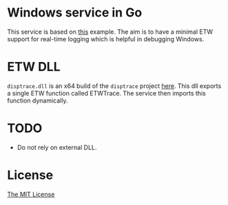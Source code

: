 # Windows service in Go

This service is based on [this](https://godoc.org/golang.org/x/sys/windows/svc/example) example. The aim is to have a minimal ETW support for real-time logging which is helpful in debugging Windows.

# ETW DLL

`disptrace.dll` is an x64 build of the `disptrace` project [here](https://github.com/flowerinthenight/win32-etw-manifest). This dll exports a single ETW function called ETWTrace. The service then imports this function dynamically.

# TODO

* Do not rely on external DLL.

# License

[The MIT License](./LICENSE.md)
